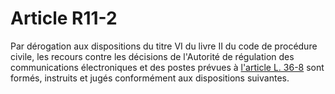 # Article R11-2

Par dérogation aux dispositions du titre VI du livre II du code de procédure civile, les recours contre les décisions de l'Autorité de régulation des communications électroniques et des postes prévues à [l'article L. 36-8][1] sont formés, instruits et jugés conformément aux dispositions suivantes.

 [1]: /affichCodeArticle.do?cidTexte=LEGITEXT000006070987&idArticle=LEGIARTI000006465853&dateTexte=&categorieLien=cid